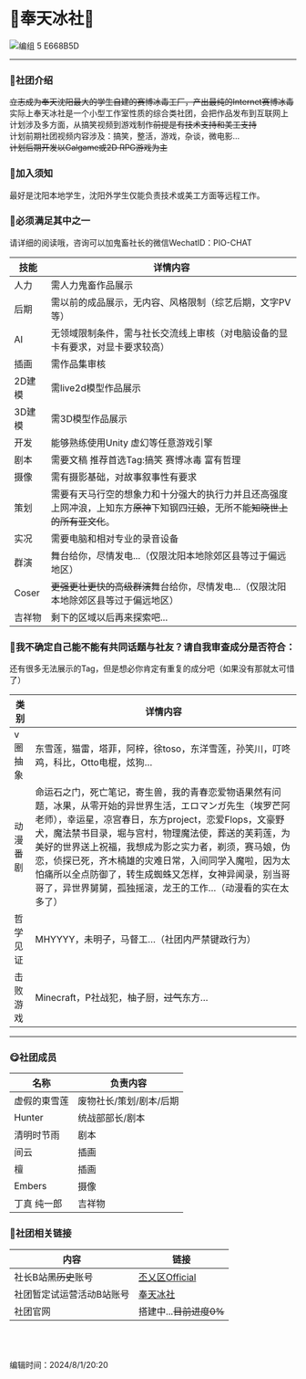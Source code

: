 #  🧊奉天冰社🧊

![编组 5  E668B5D](https://github.com/user-attachments/assets/19fd817d-c0e0-4113-83f2-0d69055863ea)


___

###  📢社团介绍

~~立志成为奉天沈阳最大的学生自建的赛博冰毒工厂，产出最纯的Internet赛博冰毒~~
<br>实际上奉天冰社是一个小型工作室性质的综合类社团，会把作品发布到互联网上
<br>计划涉及多方面，从搞笑视频到游戏制作~~前提是有技术支持和美工支持~~
<br>计划前期社团视频内容涉及：搞笑，整活，游戏，杂谈，微电影…
<br>~~计划后期开发以Galgame或2D RPG游戏为主~~


###  📕加入须知
最好是沈阳本地学生，沈阳外学生仅能负责技术或美工方面等远程工作。


###  📗必须满足其中之一

请详细的阅读哦，咨询可以加鬼畜社长的微信WechatID：PIO-CHAT

技能 | 详情内容
---- | ---
人力 | 需人力鬼畜作品展示
后期 | 需以前的成品展示，无内容、风格限制（综艺后期，文字PV 等）
AI | 无领域限制条件，需与社长交流线上审核（对电脑设备的显卡有要求，对显卡要求较高）
插画 | 需作品集审核
2D建模 |  需live2d模型作品展示
3D建模 |  需3D模型作品展示
开发 |  能够熟练使用Unity 虚幻等任意游戏引擎
剧本 |  需要文稿 推荐首选Tag:搞笑 赛博冰毒 富有哲理
摄像 |  需有摄影基础，对故事叙事性有要求
策划 |  需要有天马行空的想象力和十分强大的执行力并且还高强度上网冲浪，上知东方~~原神~~下知钢四~~汪娘~~，无所不能~~知晓世上的所有亚文化~~。
实况 |  需要电脑和相对专业的录音设备
群演 |  舞台给你，尽情发电...（仅限沈阳本地除郊区县等过于偏远地区）
Coser |  ~~更强更壮更快的高级群演~~舞台给你，尽情发电...（仅限沈阳本地除郊区县等过于偏远地区）
吉祥物 |  剩下的区域以后再来探索吧...




###  📘我不确定自己能不能有共同话题与社友？请自我审查成分是否符合：

还有很多无法展示的Tag，但是想必你肯定有重复的成分吧（如果没有那就太可惜了）

类别 | 详情内容
---- | ---
v圈抽象 | 东雪莲，猫雷，塔菲，阿梓，徐toso，东洋雪莲，孙笑川，叮咚鸡，科比，Otto电棍，炫狗…
动漫番剧 | 命运石之门，死亡笔记，寄生兽，我的青春恋爱物语果然有问题，冰果，从零开始的异世界生活，エロマンガ先生（埃罗芒阿老师），幸运星，凉宫春日，东方project，恋爱Flops，文豪野犬，魔法禁书目录，堀与宫村，物理魔法使，葬送的芙莉莲，为美好的世界送上祝福，我想成为影之实力者，剃须，赛马娘，伪恋，侦探已死，齐木楠雄的灾难日常，入间同学入魔啦，因为太怕痛所以全点防御了，转生成蜘蛛又怎样，女神异闻录，别当哥哥了，异世界舅舅，孤独摇滚，龙王的工作…（动漫看的实在太多了）
哲学见证 | MHYYYY，未明子，马督工…（社团内严禁键政行为）
击败游戏 | Minecraft，P社战犯，柚子厨，~~过气~~东方…

___

###  😋社团成员
名称 | 负责内容
---- | ---
虚假的東雪莲 | 废物社长/策划/剧本/后期
Hunter |  统战部部长/剧本
清明时节雨 |  剧本
间云 |  插画
檀 |  插画
Embers |  摄像
丁真 纯一郎 |  吉祥物

###  🧐社团相关链接
内容 | 链接
---- | ---
社长B站~~黑历史~~账号 | [丕乂区Official](https://space.bilibili.com/526290225?&unique_k=2333)
社团暂定试运营活动B站账号 |  [奉天冰社](https://b23.tv/CRUH1Ty)
社团官网 |  搭建中...~~目前进度0%~~
<br>
<br>
<br>编辑时间：2024/8/1/20:20
